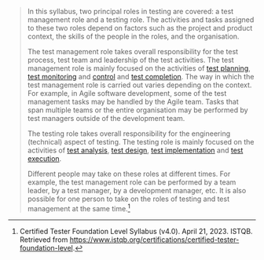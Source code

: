 > In this syllabus, two principal roles in testing are covered: a test management role and a testing role. The activities and tasks assigned to these two roles depend on factors such as the project and product context, the skills of the people in the roles, and the organisation.
> 
> The test management role takes overall responsibility for the test process, test team and leadership of the test activities. The test management role is mainly focused on the activities of [test planning](Test%20planning.md), [test monitoring](Test%20monitoring.md) and [control](Test%20control.md) and [test completion](Test%20completion.md). The way in which the test management role is carried out varies depending on the context. For example, in Agile software development, some of the test management tasks may be handled by the Agile team. Tasks that span multiple teams or the entire organisation may be performed by test managers outside of the development team.
> 
> The testing role takes overall responsibility for the engineering (technical) aspect of testing. The testing role is mainly focused on the activities of [test analysis](Test%20analysis.md), [test design](Test%20design.md), [test implementation](Test%20implementation.md) and [test execution](Test%20execution.md).
> 
> Different people may take on these roles at different times. For example, the test management role can be performed by a team leader, by a test manager, by a development manager, etc. It is also possible for one person to take on the roles of testing and test management at the same time.[^1]

[^1]: Certified Tester Foundation Level Syllabus (v4.0). April 21, 2023. ISTQB. Retrieved from https://www.istqb.org/certifications/certified-tester-foundation-level.